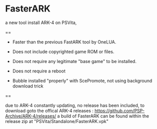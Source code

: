 # FasterARK
a new tool install ARK-4 on PSVita, 

== 

- Faster than the previous FastARK tool by OneLUA.

- Does not include copyrighted game ROM or files.

- Does not require any legitimate "base game" to be installed.

- Does not require a reboot
  
- Bubble installed "properly" with ScePromote, not using background download trick

== 

due to ARK-4 constantly updating, no release has been included, to download 
goto the offical ARK-4 releases : https://github.com/PSP-Archive/ARK-4/releases/
a build of FasterARK can be found within the release zip at "PSVita/Standalone/FasterARK.vpk"
